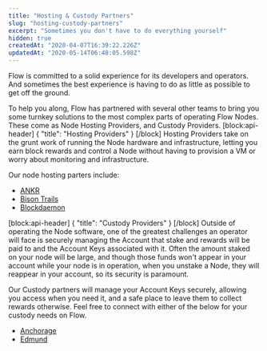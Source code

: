 ```yaml
---
title: "Hosting & Custody Partners"
slug: "hosting-custody-partners"
excerpt: "Sometimes you don't have to do everything yourself"
hidden: true
createdAt: "2020-04-07T16:39:22.226Z"
updatedAt: "2020-05-14T06:48:05.598Z"
---
```

Flow is committed to a solid experience for its developers and operators. And sometimes the best experience is having to do as little as possible to get off the ground.

To help you along, Flow has partnered with several other teams to bring you some turnkey solutions to the most complex parts of operating Flow Nodes. These come as Node Hosting Providers, and Custody Providers.
[block:api-header]
{
  "title": "Hosting Providers"
}
[/block]
Hosting Providers take on the grunt work of running the Node hardware and infrastructure, letting you earn block rewards and control a Node without having to provision a VM or worry about monitoring and infrastructure.

Our node hosting parters include: 
  - [ANKR](https://www.ankr.com/) 
  - [Bison Trails](https://bisontrails.co/)
  - [Blockdaemon](https://blockdaemon.com/)

[block:api-header]
{
  "title": "Custody Providers"
}
[/block]
Outside of operating the Node software, one of the greatest challenges an operator will face is securely managing the Account that stake and rewards will be paid to and the Account Keys associated with it. Often the amount staked on your node will be large, and though those funds won't appear in your account while your node is in operation, when you unstake a Node, they will reappear in your account, so its security is paramount.

Our Custody partners will manage your Account Keys securely, allowing you access when you need it, and a safe place to leave them to collect rewards otherwise. Feel free to connect with either of the below for your custody needs on Flow. 
 - [Anchorage](https://anchorage.com/)
 - [Edmund](https://www.edmundhq.com/)
